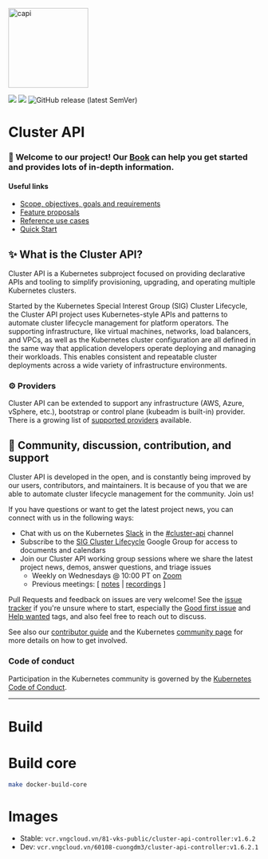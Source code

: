 <a href="https://cluster-api.sigs.k8s.io"><img alt="capi" src="./logos/kubernetes-cluster-logos_final-02.svg" width="160x" /></a>
<p>
<a href="https://godoc.org/sigs.k8s.io/cluster-api"><img src="https://godoc.org/sigs.k8s.io/cluster-api?status.svg"></a>
<!-- join kubernetes slack channel for cluster-api -->
<a href="http://slack.k8s.io/">
<img src="https://img.shields.io/badge/join%20slack-%23cluster--api-brightgreen"></a>
<!-- latest stable release badge -->
<img alt="GitHub release (latest SemVer)" src="https://img.shields.io/github/v/release/kubernetes-sigs/cluster-api">
</p>

# Cluster API

### 👋 Welcome to our project! Our [Book](https://cluster-api.sigs.k8s.io) can help you get started and provides lots of in-depth information.

#### Useful links
- [Scope, objectives, goals and requirements](./docs/scope-and-objectives.md)
- [Feature proposals](./docs/proposals)
- [Reference use cases](./docs/staging-use-cases.md)
- [Quick Start](https://cluster-api.sigs.k8s.io/user/quick-start.html)

## ✨ What is the Cluster API?

Cluster API is a Kubernetes subproject focused on providing declarative APIs and tooling to simplify provisioning, upgrading, and operating multiple Kubernetes clusters.

Started by the Kubernetes Special Interest Group (SIG) Cluster Lifecycle, the Cluster API project uses Kubernetes-style APIs and patterns to automate cluster lifecycle management for platform operators. The supporting infrastructure, like virtual machines, networks, load balancers, and VPCs, as well as the Kubernetes cluster configuration are all defined in the same way that application developers operate deploying and managing their workloads. This enables consistent and repeatable cluster deployments across a wide variety of infrastructure environments.

### ⚙️ Providers

Cluster API can be extended to support any infrastructure (AWS, Azure, vSphere, etc.), bootstrap or control plane (kubeadm is built-in) provider. There is a growing list of [supported providers](https://cluster-api.sigs.k8s.io/reference/providers.html) available.

<!-- ANCHOR: Community -->

## 🤗 Community, discussion, contribution, and support

Cluster API is developed in the open, and is constantly being improved by our users, contributors, and maintainers. It is because of you that we are able to automate cluster lifecycle management for the community. Join us!

If you have questions or want to get the latest project news, you can connect with us in the following ways:

- Chat with us on the Kubernetes [Slack](http://slack.k8s.io/) in the [#cluster-api][#cluster-api slack] channel
- Subscribe to the [SIG Cluster Lifecycle](https://groups.google.com/forum/#!forum/kubernetes-sig-cluster-lifecycle) Google Group for access to documents and calendars
- Join our Cluster API working group sessions where we share the latest project news, demos, answer questions, and triage issues
    - Weekly on Wednesdays @ 10:00 PT on [Zoom][zoomMeeting]
    - Previous meetings: \[ [notes][notes] | [recordings][recordings] \]

Pull Requests and feedback on issues are very welcome!
See the [issue tracker] if you're unsure where to start, especially the [Good first issue] and [Help wanted] tags, and
also feel free to reach out to discuss.

See also our [contributor guide](CONTRIBUTING.md) and the Kubernetes [community page] for more details on how to get involved.

### Code of conduct

Participation in the Kubernetes community is governed by the [Kubernetes Code of Conduct](code-of-conduct.md).

[community page]: https://kubernetes.io/community
[notes]: https://docs.google.com/document/d/1ushaVqAKYnZ2VN_aa3GyKlS4kEd6bSug13xaXOakAQI
[recordings]: https://www.youtube.com/playlist?list=PL69nYSiGNLP29D0nYgAGWt1ZFqS9Z7lw4
[zoomMeeting]: https://zoom.us/j/861487554
[implementerNotes]: https://docs.google.com/document/d/1IZ2-AZhe4r3CYiJuttyciS7bGZTTx4iMppcA8_Pr3xE/edit
[providerZoomMeetingTues]: https://zoom.us/j/140808484
[providerZoomMeetingWed]: https://zoom.us/j/424743530
[issue tracker]: https://github.com/kubernetes-sigs/cluster-api/issues
[#cluster-api slack]: https://kubernetes.slack.com/archives/C8TSNPY4T
[Good first issue]: https://github.com/kubernetes-sigs/cluster-api/issues?q=is%3Aopen+is%3Aissue+label%3A%22good+first+issue%22
[Help wanted]: https://github.com/kubernetes-sigs/cluster-api/issues?utf8=%E2%9C%93&q=is%3Aopen+is%3Aissue+label%3A%22help+wanted%22+

<!-- ANCHOR_END: Community -->


<hr>


# Build
# Build core
```bash
make docker-build-core
```

# Images
- Stable: `vcr.vngcloud.vn/81-vks-public/cluster-api-controller:v1.6.2`
- Dev: `vcr.vngcloud.vn/60108-cuongdm3/cluster-api-controller:v1.6.2.1`